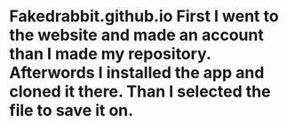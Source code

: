 # Fakedrabbit.github.io  First I went to the website and made an account than I made my repository. Afterwords I installed the app and cloned it there. Than I selected the file to save it on.
